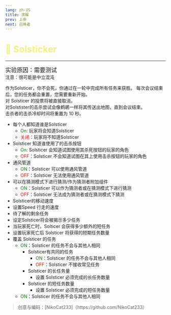 ```yaml
---
lang: zh-US
title: 求解
prev: 上帝
next: 召唤者
---
```


# <font color=#f2f17e>🌟 <b>Solsticker</b></font> <Badge text="Neutral" type="tip" vertical="middle"/>

***

<font size=4em>实验原因：需要测试</font><br>
注意：很可能是中立混沌

作为Solsticer，你不会死，你通过在一轮中完成所有任务来获胜。 每次会议结束后，您的任务都会重置，您需要重新开始。<br>
对 Solsticer 的投票将被直接取消。<br>
对Solstister的击杀尝试会像鹈鹕一样将其传送出地图，直到会议结束。<br>
击杀者的击杀冷却时间将重置为 10 秒。

- 每个人都知道谁是Solsticer
  - <font color=green>On</font>: 玩家将会知道Solsticer
  - <font color=red>关闭</font>：玩家将不知道Solsticer
- Solsticer 知道谁使用了的击杀按钮
  - <font color=green>On</font>: Solsticer 会知道试图使用其杀死按钮的玩家的角色
  - <font color=red>OFF</font>：Solsticer 不会知道试图在其上使用击杀按钮的玩家的角色
- 通风管道
  - <font color=green>ON</font>：Solsticer 可以使用通风管道
  - <font color=red>OFF</font>：Solsticer 无法使用通风管道
- 可以在猜测模式下进行猜测/作为猜测者附加组件
  - <font color=green>ON</font>：Solsticer 可以作为猜测者或在猜测模式下进行猜测
  - <font color=red>OFF</font>：Solsticer 无法成为猜测者或在猜测模式下猜测
- Solsticer的移动速度
- 设置Speed 行走的速度
- 待了解的剩余任务
- 设定Solsticer将会被揭示多少任务
- 当玩家死亡时，Solticer 会获得多少额外的短任务
- 设置玩家死亡后 Solsticer 将获得的短期任务数量
- 覆盖 Solsticer 的任务
  - <font color=green>ON</font>：Solsticer 的任务不会与其他人相同
    - Solsticer有共同的任务
      - <font color=green>ON</font>：Solsticer 的任务不会与其他人相同
      - <font color=red>OFF</font>：Solsticer 不接收常见任务
    - Solsticer 的长任务量
      - 设置 Solsticer 必须完成的长任务数量
    - Solsticer 的短任务数量
      - 设置 Solsticer 必须完成的短任务数量
  - <font color=green>ON</font>：Solsticer 的任务不会与其他人相同

> 创意与编码：[NikoCat233]（https\://github.com/NikoCat233）
